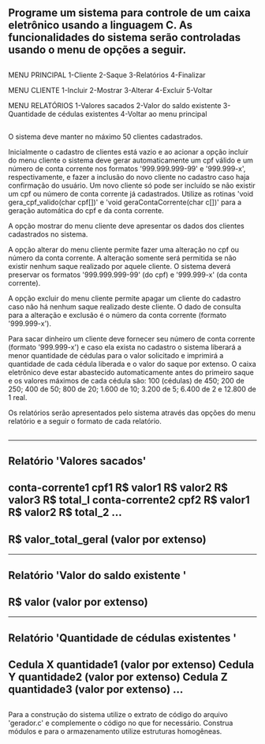 ## Programe um sistema para controle de um caixa eletrônico usando a linguagem C. As funcionalidades do sistema serão controladas usando o menu de opções a seguir.

##

MENU PRINCIPAL
1-Cliente
2-Saque
3-Relatórios
4-Finalizar

MENU CLIENTE
1-Incluir
2-Mostrar
3-Alterar
4-Excluir
5-Voltar

MENU RELATÓRIOS
1-Valores sacados
2-Valor do saldo existente
3-Quantidade de cédulas existentes
4-Voltar ao menu principal

##

O sistema deve manter no máximo 50 clientes cadastrados.

Inicialmente o cadastro de clientes está vazio e ao acionar a opção incluir do menu cliente o sistema deve gerar automaticamente um cpf válido 
e um número de conta corrente nos formatos '999.999.999-99' e '999.999-x', respectivamente, e fazer a inclusão do novo cliente no cadastro caso 
haja confirmação do usuário. Um novo cliente só pode ser incluído se não existir um cpf ou número de conta corrente já cadastrados. Utilize as 
rotinas 'void gera_cpf_valido(char cpf[])' e 'void geraContaCorrente(char c[])' para a geração automática do cpf e da conta corrente.

A opção mostrar do menu cliente deve apresentar os dados dos clientes cadastrados no sistema.

A opção alterar do menu cliente permite fazer uma alteração no cpf ou número da conta corrente. A alteração somente será permitida se não existir
nenhum saque realizado por aquele cliente. O sistema deverá preservar os formatos '999.999.999-99' (do cpf) e '999.999-x' (da conta corrente).

A opção excluir do menu cliente permite apagar um cliente do cadastro caso não há nenhum saque realizado deste cliente. O dado de consulta para a 
alteração e exclusão é o número da conta corrente (formato '999.999-x').

Para sacar dinheiro um cliente deve fornecer seu número de conta corrente (formato '999.999-x') e caso ela exista no cadastro o sistema liberará a 
menor quantidade de cédulas para o valor solicitado e imprimirá a quantidade de cada cédula liberada e o valor do saque por extenso. O caixa eletrônico 
deve estar abastecido automaticamente antes do primeiro saque e os valores máximos de cada cédula são: 100 (cédulas) de 450; 200 de 250; 400 de 50; 800 
de 20; 1.600 de 10; 3.200 de 5; 6.400 de 2 e 12.800 de 1 real.

Os relatórios serão apresentados pelo sistema através das opções do menu relatório e a seguir o formato de cada relatório.

##

----------------------------------------------------------------------------------------------------------------------------
Relatório 'Valores sacados'
----------------------------------------------------------------------------------------------------------------------------
conta-corrente1 cpf1 R$ valor1
R$ valor2
R$ valor3
R$ total_l
conta-corrente2 cpf2 R$ valor1
R$ valor2
R$ total_2
...
----------------------------------------------------------------------------------------------------------------------------
R$ valor_total_geral (valor por extenso)
----------------------------------------------------------------------------------------------------------------------------
----------------------------------------------------------------------------------------------------------------------------
Relatório 'Valor do saldo existente '
----------------------------------------------------------------------------------------------------------------------------
R$ valor (valor por extenso)
----------------------------------------------------------------------------------------------------------------------------
----------------------------------------------------------------------------------------------------------------------------
Relatório 'Quantidade de cédulas existentes '
----------------------------------------------------------------------------------------------------------------------------
Cedula X quantidade1 (valor por extenso)
Cedula Y quantidade2 (valor por extenso)
Cedula Z quantidade3 (valor por extenso)
...
--------------------------------------------------------------------------------------------------------------------------

##

Para a construção do sistema utilize o extrato de código do arquivo 'gerador.c' e complemente o código no que for necessário. 
Construa módulos e para o armazenamento utilize estruturas homogêneas.
